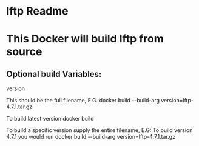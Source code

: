# lftp Readme
# This Docker will build lftp from source

Optional build Variables: 
-------------------------------
version         

This should be the full filename, E.G. docker build --build-arg version=lftp-4.7.1.tar.gz

To build latest version
docker build 

To build a specific version supply the entire filename, E.G: To build version 4.7.1 you would run
docker build --build-arg version=lftp-4.7.1.tar.gz 
